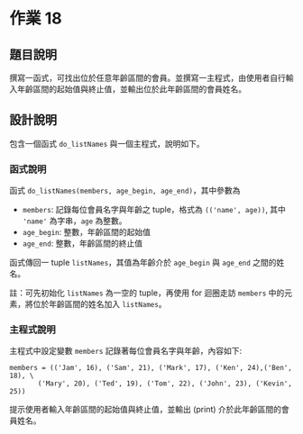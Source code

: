# 作業 18

## 題目說明
撰寫一函式，可找出位於任意年齡區間的會員。並撰寫一主程式，由使用者自行輸入年齡區間的起始值與終止值，並輸出位於此年齡區間的會員姓名。

## 設計說明
包含一個函式 `do_listNames` 與一個主程式，說明如下。 

### 函式說明
函式 `do_listNames(members, age_begin, age_end)`，其中參數為

* `members`: 記錄每位會員名字與年齡之 tuple，格式為 `(('name', age))`, 其中 `'name'` 為字串，`age` 為整數。
* `age_begin`: 整數，年齡區間的起始值
* `age_end`: 整數，年齡區間的終止值

函式傳回一 tuple `listNames`，其值為年齡介於 `age_begin` 與 `age_end` 之間的姓名。 

註：可先初始化 `listNames` 為一空的 tuple，再使用 for 迴圈走訪 `members` 中的元素，將位於年齡區間的姓名加入 `listNames`。

### 主程式說明

主程式中設定變數 `members` 記錄著每位會員名字與年齡，內容如下:

    members = (('Jam', 16), ('Sam', 21), ('Mark', 17), ('Ken', 24),('Ben', 18), \
           ('Mary', 20), ('Ted', 19), ('Tom', 22), ('John', 23), ('Kevin', 25))

提示使用者輸入年齡區間的起始值與終止值，並輸出 (print) 介於此年齡區間的會員姓名。
